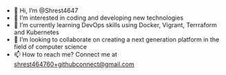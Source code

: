- 👋 Hi, I’m @Shrest4647
- 👀 I’m interested in coding and developing new technologies
- 🌱 I’m currently learning DevOps skills using Docker, Vigrant, Terrraform and Kubernetes
- 💞️ I’m looking to collaborate on creating a next generation platform in the field of computer science
- 📫 How to reach me? Connect me at shrest464760+githubconnect@gmail.com

<!---
Shrest4647/Shrest4647 is a ✨ special ✨ repository because its `README.md` (this file) appears on your GitHub profile.
You can click the Preview link to take a look at your changes.
--->
